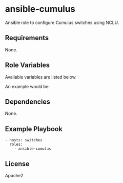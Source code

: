 # ansible-cumulus
Ansible role to configure Cumulus switches using NCLU.

## Requirements

None.

## Role Variables

Available variables are listed below.

An example would be:


## Dependencies

None.

## Example Playbook

    - hosts: switches
      roles:
        - ansible-cumulus

## License

Apache2
